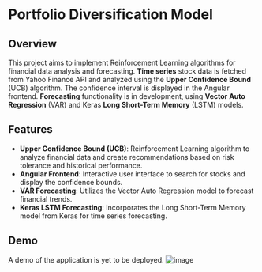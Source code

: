 # Portfolio Diversification Model

## Overview
This project aims to implement Reinforcement Learning algorithms for financial data analysis and forecasting. **Time series** stock data is fetched from Yahoo Finance API and analyzed using the 
**Upper Confidence Bound** (UCB) algorithm. The confidence interval is displayed in the Angular frontend. **Forecasting** functionality is in development, using **Vector Auto Regression** (VAR) and Keras 
**Long Short-Term Memory** (LSTM) models.

## Features
- **Upper Confidence Bound (UCB)**: Reinforcement Learning algorithm to analyze financial data and create recommendations based on risk tolerance and historical performance.
- **Angular Frontend**: Interactive user interface to search for stocks and display the confidence bounds.
- **VAR Forecasting**: Utilizes the Vector Auto Regression model to forecast financial trends.
- **Keras LSTM Forecasting**: Incorporates the Long Short-Term Memory model from Keras for time series forecasting.

## Demo
A demo of the application is yet to be deployed.
![image](https://github.com/mishasinitcyn/Portfolio-Diversification-Model/assets/45673816/d475a7a3-4dfa-4723-94a4-a4c2c3faeeee)
